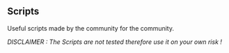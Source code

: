 ## Scripts

Useful scripts made by the community for the community.

<i> DISCLAIMER : The Scripts are not tested therefore use it on your own risk ! </i>
